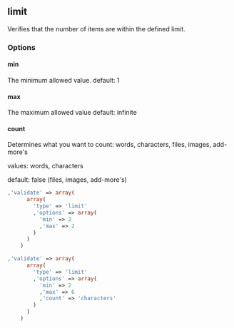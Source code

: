 ## limit

Verifies that the number of items are within the defined limit.

### Options

#### min
The minimum allowed value.
default: 1

#### max
The maximum allowed value
default: infinite

#### count
Determines what you want to count: words, characters, files, images, add-more's

values: words, characters

default: false (files, images, add-more's)


```php
,'validate' => array(
      array(
        'type' => 'limit'
        ,'options' => array(
          'min' => 2
          ,'max' => 2
        )
      )
    )
```


```php
,'validate' => array(
      array(
        'type' => 'limit'
        ,'options' => array(
          'min' => 2
          ,'max' => 6
          ,'count' => 'characters'
        )
      )
    )
```
